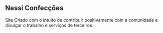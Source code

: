 <nav style="align=center">
  <h1>Nessi Confecções</h1>
  <p>Site Criado com o intuito de contribuir positivamente com a comunidade e divulgar o trabalho e serviços de terceiros.</p>
</nav>

